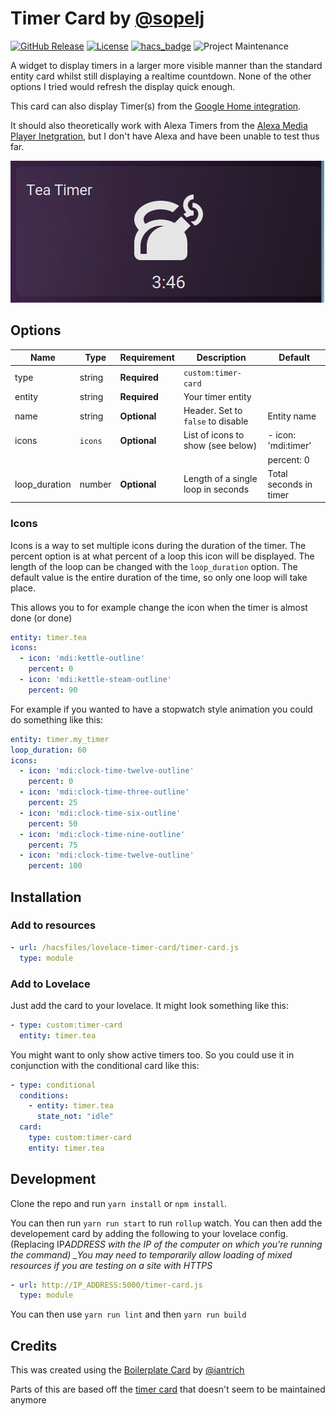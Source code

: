 # Timer Card by [@sopelj](https://www.github.com/sopelj)

[![GitHub Release](https://img.shields.io/github/release/sopelj/lovelace-timer-card.svg?style=for-the-badge)](https://github.com/sopelj/lovelace-timer-card/releases)
[![License](https://img.shields.io/github/license/sopelj/lovelace-timer-card.svg?style=for-the-badge)](LICENSE.md)
[![hacs_badge](https://img.shields.io/badge/HACS-Custom-orange.svg?style=for-the-badge)](https://github.com/custom-components/hacs)
![Project Maintenance](https://img.shields.io/maintenance/yes/2021.svg?style=for-the-badge)

A widget to display timers in a larger more visible manner than the standard entity card whilst still displaying a realtime countdown. None of the other options I tried would refresh the display quick enough.

This card can also display Timer(s) from the [Google Home integration](https://github.com/leikoilja/ha-google-home).

It should also theoretically work with Alexa Timers from the [Alexa Media Player Inetgration](https://github.com/custom-components/alexa_media_player), but I don't have Alexa and have been unable to test thus far.

![Example](./example.png)

## Options

| Name           | Type    | Requirement  | Description                                | Default                  |
| -------------- | ------- | ------------ | ------------------------------------------ | ------------------------ |
| type           | string  | **Required** | `custom:timer-card`                        |                          |
| entity         | string  | **Required** | Your timer entity                          |                          |
| name           | string  | **Optional** | Header. Set to `false` to disable          | Entity name              |
| icons          | `icons` | **Optional** | List of icons to show (see below)          | - icon: 'mdi:timer'      |
|                |         |              |                                            |   percent: 0             |
| loop_duration  | number  | **Optional** | Length of a single loop in seconds         | Total seconds in timer   |

### Icons

Icons is a way to set multiple icons during the duration of the timer.
The percent option is at what percent of a loop this icon will be displayed.
The length of the loop can be changed with the `loop_duration` option.
The default value is the entire duration of the time, so only one loop will take place.

This allows you to for example change the icon when the timer is almost done (or done)

```yaml
entity: timer.tea
icons:
  - icon: 'mdi:kettle-outline'
    percent: 0
  - icon: 'mdi:kettle-steam-outline'
    percent: 90
```

For example if you wanted to have a stopwatch style animation you could do something like this:

```yaml
entity: timer.my_timer
loop_duration: 60
icons:
  - icon: 'mdi:clock-time-twelve-outline'
    percent: 0
  - icon: 'mdi:clock-time-three-outline'
    percent: 25
  - icon: 'mdi:clock-time-six-outline'
    percent: 50
  - icon: 'mdi:clock-time-nine-outline'
    percent: 75
  - icon: 'mdi:clock-time-twelve-outline'
    percent: 100
```

## Installation

### Add to resources

```yaml
- url: /hacsfiles/lovelace-timer-card/timer-card.js
  type: module
```

### Add to Lovelace

Just add the card to your lovelace. It might look something like this:

```yaml
- type: custom:timer-card
  entity: timer.tea
```

You might want to only show active timers too. So you could use it in conjunction with the conditional card like this:

```yaml
- type: conditional
  conditions:
    - entity: timer.tea
      state_not: "idle"
  card:
    type: custom:timer-card
    entity: timer.tea
```

## Development

Clone the repo and run `yarn install` or `npm install`.

You can then run `yarn run start` to run `rollup` watch. You can then add the developement card by adding the following to your lovelace config. (Replacing IP*ADDRESS with the IP of the computer on which you're running the command) \_You may need to temporarily allow loading of mixed resources if you are testing on a site with HTTPS*

```yaml
- url: http://IP_ADDRESS:5000/timer-card.js
  type: module
```

You can then use `yarn run lint` and then `yarn run build`

## Credits

This was created using the [Boilerplate Card](https://github.com/custom-cards/boilerplate-card) by [@iantrich](https://www.github.com/iantrich)

Parts of this are based off the [timer card](https://github.com/custom-cards/timer-card) that doesn't seem to be maintained anymore
